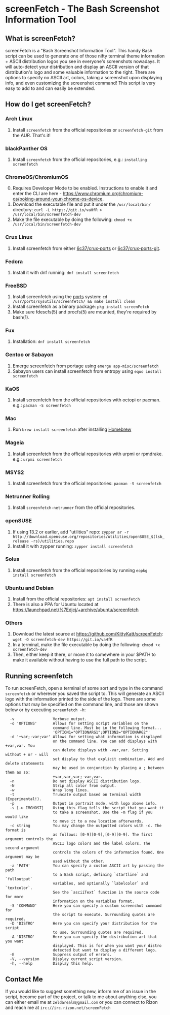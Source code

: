 # screenFetch - The Bash Screenshot Information Tool

## What is screenFetch?

screenFetch is a "Bash Screenshot Information Tool". This handy Bash
script can be used to generate one of those nifty terminal theme
information + ASCII distribution logos you see in everyone's screenshots
nowadays. It will auto-detect your distribution and display an ASCII
version of that distribution's logo and some valuable information to the
right. There are options to specify no ASCII art, colors, taking a
screenshot upon displaying info, and even customizing the screenshot
command! This script is very easy to add to and can easily be extended.

## How do I get screenFetch?

### Arch Linux

1. Install `screenfetch` from the official repositories or `screenfetch-git` from the AUR. That's it!

### blackPanther OS

1. Install `screenfetch` from the official repositories, e.g.: `installing screenfetch`

### ChromeOS/ChromiumOS

0. Requires Developer Mode to be enabled. Instructions to enable it and enter the CLI are here - https://www.chromium.org/chromium-os/poking-around-your-chrome-os-device.
1. Download the executable file and put it under the `/usr/local/bin/` directory: `curl -L https://git.io/vaHfR > /usr/local/bin/screenfetch-dev`
2. Make the file executable by doing the following: `chmod +x /usr/local/bin/screenfetch-dev`

### Crux Linux

1. Install screenfetch from either [6c37/crux-ports](https://github.com/6c37/crux-ports) or [6c37/crux-ports-git](https://github.com/6c37/crux-ports-git).

### Fedora

1. Install it with dnf running: `dnf install screenfetch`

### FreeBSD

1. Install screenfetch using the [ports](https://freshports.org/sysutils/screenfetch/) system: `cd /usr/ports/sysutils/screenfetch/ && make install clean`
2. Install screenfetch as a binary package: `pkg install screenFetch`
3. Make sure fdescfs(5) and procfs(5) are mounted, they're required by bash(1).

### Fux

1. Installation: `dnf install screenfetch`

### Gentoo or Sabayon

1. Emerge screenfetch from portage using `emerge app-misc/screenfetch`
2. Sabayon users can install screenfetch from entropy using `equo install screenfetch`

### KaOS

1. Install screenfetch from the official repositories with octopi or pacman.
   e.g.: `pacman -S screenfetch`

### Mac

1. Run `brew install screenfetch` after installing [Homebrew](http://brew.sh)

### Mageia

1. Install screenfetch from the official repositories with urpmi or rpmdrake.
   e.g.: `urpmi screenfetch`

### MSYS2

1. Install screenfetch from the official repositories: `pacman -S screenfetch`

### Netrunner Rolling

1. Install `screenfetch-netrunner` from the official repositories.

### openSUSE

1. If using 13.2 or earlier, add "utilities" repo: `zypper ar -r http://download.opensuse.org/repositories/utilities/openSUSE_$(lsb_release -rs)/utilities.repo`
2. Install it with zypper running: `zypper install screenfetch`

### Solus

1. Install screenfetch from the official repositories by running `eopkg install screenfetch`

### Ubuntu and Debian

1. Install from the official repositories: `apt install screenfetch`
2. There is also a PPA for Ubuntu located at https://launchpad.net/%7Edjcj/+archive/ubuntu/screenfetch

### Others

1. Download the latest source at https://github.com/KittyKatt/screenFetch: `wget -O screenfetch-dev https://git.io/vaHfR`
2. In a terminal, make the file executable by doing the following: `chmod +x screenfetch-dev`
3. Then, either keep it there, or move it to somewhere in your $PATH to make it available without having to use the full path to the script.

## Running screenfetch

To run screenFetch, open a terminal of some sort and type in the command `screenfetch`
or wherever you saved the script to. This will generate an ASCII logo with the
information printed to the side of the logo. There are some options that may be
specified on the command line, and those are shown below or by executing `screenfetch -h`:

      -v                 Verbose output.
      -o 'OPTIONS'       Allows for setting script variables on the
                         command line. Must be in the following format...
                         'OPTION1="OPTIONARG1";OPTION2="OPTIONARG2"'
      -d '+var;-var;var' Allows for setting what information is displayed
                         on the command line. You can add displays with +var,var. You
                         can delete displays with -var,var. Setting without + or - will
                         set display to that explicit combination. Add and delete statements
                         may be used in conjunction by placing a ; between them as so:
                         +var,var,var;-var,var.
      -n                 Do not display ASCII distribution logo.
      -N                 Strip all color from output.
      -w                 Wrap long lines.
      -t                 Truncate output based on terminal width (Experimental!).
      -p                 Output in portrait mode, with logo above info.
      -s [-u IMGHOST]    Using this flag tells the script that you want it
                         to take a screenshot. Use the -m flag if you would like
                         to move it to a new location afterwards.
      -c string          You may change the outputted colors with -c. The format is
                         as follows: [0-9][0-9],[0-9][0-9]. The first argument controls the
                         ASCII logo colors and the label colors. The second argument
                         controls the colors of the information found. One argument may be
                         used without the other.
      -a 'PATH'          You can specify a custom ASCII art by passing the path
                         to a Bash script, defining `startline` and `fulloutput`
                         variables, and optionally `labelcolor` and `textcolor`.
                         See the `asciiText` function in the source code for more
                         information on the variables format.
      -S 'COMMAND'       Here you can specify a custom screenshot command for
                         the script to execute. Surrounding quotes are required.
      -D 'DISTRO'        Here you can specify your distribution for the script
                         to use. Surrounding quotes are required.
      -A 'DISTRO'        Here you can specify the distribution art that you want
                         displayed. This is for when you want your distro
                         detected but want to display a different logo.
      -E                 Suppress output of errors.
      -V, --version      Display current script version.
      -h, --help         Display this help.

## Contact Me

If you would like to suggest something new, inform me of an issue in the
script, become part of the project, or talk to me about anything else,
you can either email me at `zeldarealm@gmail.com` or you can connect
to Rizon and reach me at `irc://irc.rizon.net/screenFetch`
